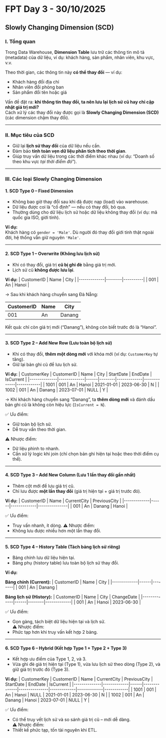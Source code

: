 # FPT Day 3 - 30/10/2025
## Slowly Changing Dimension (SCD)

### I. Tổng quan
Trong Data Warehouse, **Dimension Table** lưu trữ các thông tin mô tả (metadata) của dữ liệu, ví dụ: khách hàng, sản phẩm, nhân viên, khu vực, v.v.

Theo thời gian, các thông tin này **có thể thay đổi** — ví dụ:
- Khách hàng đổi địa chỉ
- Nhân viên đổi phòng ban
- Sản phẩm đổi tên hoặc giá

Vấn đề đặt ra: **khi thông tin thay đổi, ta nên lưu lại lịch sử cũ hay chỉ cập nhật giá trị mới?**  
Cách xử lý các thay đổi này được gọi là **Slowly Changing Dimension (SCD)** (các dimension chậm thay đổi).

---

### II. Mục tiêu của SCD
- Giữ lại **lịch sử thay đổi** của dữ liệu nếu cần.
- Đảm bảo **tính toàn vẹn dữ liệu phân tích theo thời gian**.
- Giúp truy vấn dữ liệu trong các thời điểm khác nhau (ví dụ: “Doanh số theo khu vực *tại thời điểm đó*”).

---

### III. Các loại Slowly Changing Dimension

#### 1. **SCD Type 0 – Fixed Dimension**
- Không bao giờ thay đổi sau khi đã được nạp (load) vào warehouse.
- Dữ liệu được coi là “cố định” — nếu có thay đổi, bỏ qua.
- Thường dùng cho dữ liệu lịch sử hoặc dữ liệu không thay đổi (ví dụ: mã quốc gia ISO, giới tính).

**Ví dụ:**  
Khách hàng có `gender = 'Male'`. Dù người đó thay đổi giới tính thật ngoài đời, hệ thống vẫn giữ nguyên `'Male'`.

---

#### 2. **SCD Type 1 – Overwrite (Không lưu lịch sử)**
- Khi có thay đổi, giá trị **cũ bị ghi đè** bằng giá trị mới.
- Lịch sử cũ **không được lưu lại**.

**Ví dụ:**
| CustomerID | Name   | City     |
|-------------|--------|----------|
| 001         | An     | Hanoi    |

→ Sau khi khách hàng chuyển sang Đà Nẵng:

| CustomerID | Name   | City     |
|-------------|--------|----------|
| 001         | An     | Danang   |

Kết quả: chỉ còn giá trị mới (“Danang”), không còn biết trước đó là “Hanoi”.

---

#### 3. **SCD Type 2 – Add New Row (Lưu toàn bộ lịch sử)**
- Khi có thay đổi, **thêm một dòng mới** với khóa mới (ví dụ: `CustomerKey` tự tăng).  
- Giữ lại bản ghi cũ để lưu lịch sử.

**Ví dụ:**
| CustomerKey | CustomerID | Name | City   | StartDate  | EndDate    | IsCurrent |
|--------------|-------------|------|--------|-------------|-------------|------------|
| 1001         | 001         | An   | Hanoi  | 2021-01-01  | 2023-06-30  | N          |
| 1002         | 001         | An   | Danang | 2023-07-01  | NULL        | Y          |

→ Khi khách hàng chuyển sang “Danang”, ta **thêm dòng mới** và đánh dấu bản ghi cũ là không còn hiệu lực (`IsCurrent = N`).

✅ Ưu điểm:
- Giữ toàn bộ lịch sử.
- Dễ truy vấn theo thời gian.

⚠️ Nhược điểm:
- Dữ liệu phình to nhanh.
- Cần xử lý logic khi join (chỉ chọn bản ghi hiện tại hoặc theo thời điểm cụ thể).

---

#### 4. **SCD Type 3 – Add New Column (Lưu 1 lần thay đổi gần nhất)**
- Thêm cột mới để lưu giá trị cũ.
- Chỉ lưu được **một lần thay đổi** (giá trị hiện tại + giá trị trước đó).

**Ví dụ:**
| CustomerID | Name | CurrentCity | PreviousCity |
|-------------|------|-------------|---------------|
| 001         | An   | Danang      | Hanoi         |

✅ Ưu điểm:
- Truy vấn nhanh, ít dòng.
⚠️ Nhược điểm:
- Không lưu được nhiều hơn một lần thay đổi.

---

#### 5. **SCD Type 4 – History Table (Tách bảng lịch sử riêng)**
- Bảng chính lưu dữ liệu hiện tại.
- Bảng phụ (history table) lưu toàn bộ lịch sử thay đổi.

**Ví dụ:**

**Bảng chính (Current):**
| CustomerID | Name | City   |
|-------------|------|--------|
| 001         | An   | Danang |

**Bảng lịch sử (History):**
| CustomerID | Name | City   | ChangeDate |
|-------------|------|--------|-------------|
| 001         | An   | Hanoi  | 2023-06-30  |

✅ Ưu điểm:
- Gọn gàng, tách biệt dữ liệu hiện tại và lịch sử.  
⚠️ Nhược điểm:
- Phức tạp hơn khi truy vấn kết hợp 2 bảng.

---

#### 6. **SCD Type 6 – Hybrid (Kết hợp Type 1 + Type 2 + Type 3)**
- Kết hợp ưu điểm của Type 1, 2, và 3.
- Vừa ghi đè giá trị hiện tại (Type 1), vừa lưu lịch sử theo dòng (Type 2), và giữ giá trị trước đó (Type 3).

**Ví dụ:**
| CustomerKey | CustomerID | Name | CurrentCity | PreviousCity | StartDate  | EndDate    | IsCurrent |
|--------------|-------------|------|--------------|---------------|-------------|-------------|------------|
| 1001         | 001         | An   | Hanoi        | NULL          | 2021-01-01  | 2023-06-30  | N          |
| 1002         | 001         | An   | Danang       | Hanoi         | 2023-07-01  | NULL        | Y          |

✅ Ưu điểm:
- Có thể truy vết lịch sử và so sánh giá trị cũ – mới dễ dàng.  
⚠️ Nhược điểm:
- Thiết kế phức tạp, tốn tài nguyên khi ETL.